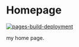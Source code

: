 # Homepage

[![pages-build-deployment](https://github.com/NowScott/NowScott.github.io/actions/workflows/pages/pages-build-deployment/badge.svg)](https://github.com/NowScott/NowScott.github.io/actions/workflows/pages/pages-build-deployment)

my home page.

